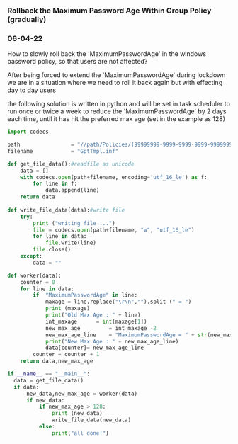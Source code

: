### Rollback the Maximum Password Age Within Group Policy (gradually) 
### 06-04-22

How to slowly roll back the 'MaximumPasswordAge' in the windows password policy, so that users are not affected?

After being forced to extend the 'MaximumPasswordAge' during lockdown we are in a situation where we need to roll it back again but with effecting day to day users

the following solution is written in python and will be set in task scheduler to run once or twice a week to reduce the 'MaximumPasswordAge' by 2 days each time, until it has hit the preferred max age (set in the example as 128)

```python
import codecs

path 				= "//path/Policies/{99999999-9999-9999-9999-99999999}/MACHINE/Microsoft/Windows NT/SecEdit/"
filename 			= "GptTmpl.inf"

def get_file_data():#readfile as unicode
	data = []
	with codecs.open(path+filename, encoding='utf_16_le') as f:
		for line in f:
			data.append(line)
	return data			
				
def write_file_data(data):#write file
	try:
		print ("writing file ...")
		file = codecs.open(path+filename, "w", "utf_16_le")
		for line in data:
			file.write(line)
		file.close()
	except:
		data = ""

def worker(data):
	counter = 0
	for line in data:
		if  "MaximumPasswordAge" in line:
			maxage = line.replace("\r\n","").split (" = ")
			print (maxage)
			print("Old Max Age : " + line)
			int_maxage 		= int(maxage[1])
			new_max_age 		= int_maxage -2
			new_max_age_line 	= "MaximumPasswordAge = " + str(new_max_age) + "\r\n"
			print("New Max Age : " + new_max_age_line)
			data[counter]= new_max_age_line
		counter = counter + 1
	return data,new_max_age

if __name__ == "__main__":
  data = get_file_data()
  if data:
	  new_data,new_max_age = worker(data)
	  if new_data:
		  if new_max_age > 128:
			  print (new_data)
			  write_file_data(new_data)
		  else:
			  print("all done!")
```
